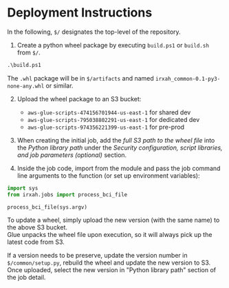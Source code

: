 # Deployment Instructions

In the following, `$/` designates the top-level of the repository.

1. Create a python wheel package by executing `build.ps1` or `build.sh`
   from `$/`.

```ps
.\build.ps1
```

The `.whl` package will be in `$/artifacts`
and named `irxah_common-0.1-py3-none-any.whl` or similar.

2. Upload the wheel package to an S3 bucket:

    * `aws-glue-scripts-474156701944-us-east-1` for shared dev
    * `aws-glue-scripts-795038802291-us-east-1` for dedicated dev
    * `aws-glue-scripts-974356221399-us-east-1` for pre-prod

3. When creating the initial job, add the *full S3 path to the wheel file*
  into the *Python library path* under the
  *Security configuration, script libraries, and job parameters (optional)*
  section.

4. Inside the job code, import from the module and pass the job
   command line arguments to the function (or set up environment variables):

```python
import sys
from irxah.jobs import process_bci_file

process_bci_file(sys.argv)
```

To update a wheel, simply upload the new version (with the same name)
to the above S3 bucket.  
Glue unpacks the wheel file upon execution, so it will always pick up
the latest code from S3.

If a version needs to be preserve, update the version number in
`$/common/setup.py`, rebuild the wheel and update the new version to S3.
Once uploaded, select the new version in "Python library path" section
of the job detail.